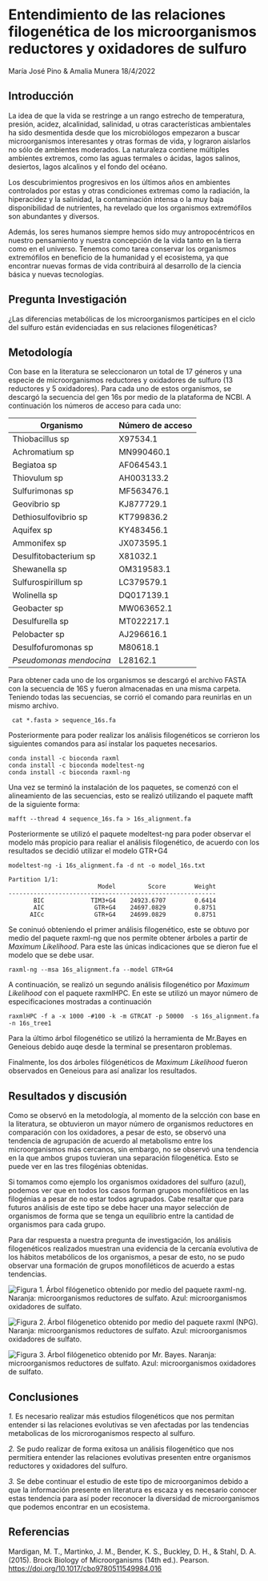 Entendimiento de las relaciones filogenética de los microorganismos
reductores y oxidadores de sulfuro
================
María José Pino & Amalia Munera
18/4/2022

## Introducción

La idea de que la vida se restringe a un rango estrecho de temperatura,
presión, acidez, alcalinidad, salinidad, u otras características
ambientales ha sido desmentida desde que los microbiólogos empezaron a
buscar microorganismos interesantes y otras formas de vida, y lograron
aislarlos no sólo de ambientes moderados. La naturaleza contiene
múltiples ambientes extremos, como las aguas termales o ácidas, lagos
salinos, desiertos, lagos alcalinos y el fondo del océano.

Los descubrimientos progresivos en los últimos años en ambientes
controlados por estas y otras condiciones extremas como la radiación, la
hiperacidez y la salinidad, la contaminación intensa o la muy baja
disponibilidad de nutrientes, ha revelado que los organismos
extremófilos son abundantes y diversos.

Además, los seres humanos siempre hemos sido muy antropocéntricos en
nuestro pensamiento y nuestra concepción de la vida tanto en la tierra
como en el universo. Tenemos como tarea conservar los organismos
extremófilos en beneficio de la humanidad y el ecosistema, ya que
encontrar nuevas formas de vida contribuirá al desarrollo de la ciencia
básica y nuevas tecnologías.

## Pregunta Investigación

¿Las diferencias metabólicas de los microorganismos partícipes en el
ciclo del sulfuro están evidenciadas en sus relaciones filogenéticas?

## Metodología

Con base en la literatura se seleccionaron un total de 17 géneros y una
especie de microorganismos reductores y oxidadores de sulfuro (13
reductores y 5 oxidadores). Para cada uno de estos organismos, se
descargó la secuencia del gen 16s por medio de la plataforma de NCBI. A
continuación los números de acceso para cada uno:

| Organismo               | Número de acceso |
|-------------------------|------------------|
| Thiobacillus sp         | X97534.1         |
| Achromatium sp          | MN990460.1       |
| Begiatoa sp             | AF064543.1       |
| Thiovulum sp            | AH003133.2       |
| Sulfurimonas sp         | MF563476.1       |
| Geovibrio sp            | KJ877729.1       |
| Dethiosulfovibrio sp    | KT799836.2       |
| Aquifex sp              | KY483456.1       |
| Ammonifex sp            | JX073595.1       |
| Desulfitobacterium sp   | X81032.1         |
| Shewanella sp           | OM319583.1       |
| Sulfurospirillum sp     | LC379579.1       |
| Wolinella sp            | DQ017139.1       |
| Geobacter sp            | MW063652.1       |
| Desulfurella sp         | MT022217.1       |
| Pelobacter sp           | AJ296616.1       |
| Desulfofuromonas sp     | M80618.1         |
| *Pseudomonas mendocina* | L28162.1         |

Para obtener cada uno de los organismos se descargó el archivo FASTA con
la secuencia de 16S y fueron almacenadas en una misma carpeta. Teniendo
todas las secuencias, se corrió el comando para reunirlas en un mismo
archivo.

     cat *.fasta > sequence_16s.fa

Posteriormente para poder realizar los análisis filogenéticos se
corrieron los siguientes comandos para así instalar los paquetes
necesarios.

    conda install -c bioconda raxml
    conda install -c bioconda modeltest-ng
    conda install -c bioconda raxml-ng

Una vez se terminó la instalación de los paquetes, se comenzó con el
alineamiento de las secuencias, esto se realizó utilizando el paquete
mafft de la siguiente forma:

    mafft --thread 4 sequence_16s.fa > 16s_alignment.fa

Posteriormente se utilizó el paquete modeltest-ng para poder observar el
modelo más propicio para realiar el análisis filogenético, de acuerdo
con los resultados se decidió utilizar el modelo GTR+G4

    modeltest-ng -i 16s_alignment.fa -d nt -o model_16s.txt

    Partition 1/1:
                             Model         Score        Weight
    ----------------------------------------------------------
           BIC             TIM3+G4    24923.6707        0.6414
           AIC              GTR+G4    24697.0829        0.8751
          AICc              GTR+G4    24699.0829        0.8751

Se coninuó obteniendo el primer análisis filogenético, este se obtuvo
por medio del paquete raxml-ng que nos permite obtener árboles a partir
de *Maximum Likelihood*. Para este las únicas indicaciones que se dieron
fue el modelo que se debe usar.

    raxml-ng --msa 16s_alignment.fa --model GTR+G4

A continuación, se realizó un segundo análisis filogenético por *Maximum
Likelihood* con el paquete raxmlHPC. En este se utilizó un mayor número
de especificaciones mostradas a continuación

    raxmlHPC -f a -x 1000 -#100 -k -m GTRCAT -p 50000  -s 16s_alignment.fa -n 16s_tree1

Para la último árbol filogenético se utilizó la herramienta de Mr.Bayes
en Geneious debido auqe desde la terminal se presentaron problemas.

Finalmente, los dos árboles filógenéticos de *Maximum Likelihood* fueron
observados en Geneious para así analizar los resultados.

## Resultados y discusión

Como se observó en la metodología, al momento de la selcción con base en
la literatura, se obtuvieron un mayor número de organismos reductores en
comparación con los oxidadores, a pesar de esto, se observó una
tendencia de agrupación de acuerdo al metabolismo entre los
microorganismos más cercanos, sin embargo, no se observó una tendencia
en la que ambos grupos tuvieran una separación filogenética. Esto se
puede ver en las tres filogénias obtenidas.

Si tomamos como ejemplo los organismos oxidadores del sulfuro (azul),
podemos ver que en todos los casos forman grupos monofiléticos en las
filogénias a pesar de no estar todos agrupados. Cabe resaltar que para
futuros análisis de este tipo se debe hacer una mayor selección de
organismos de forma que se tenga un equilibrio entre la cantidad de
organismos para cada grupo.

Para dar respuesta a nuestra pregunta de investigación, los análisis
filogenéticos realizados muestran una evidencia de la cercanía evolutiva
de los hábitos metabólicos de los organismos, a pesar de esto, no se
pudo observar una formación de grupos monofiléticos de acuerdo a estas
tendencias.

![**Figura 1**. Árbol filógenetico obtenido por medio del paquete
raxml-ng. Naranja: microorganismos reductores de sulfato. Azul:
microorganismos oxidadores de
sulfato.](/Users/OEDENADOR/desktop/raxml1.jpg)

![**Figura 2**. Árbol filógenetico obtenido por medio del paquete raxml
(NPG). Naranja: microorganismos reductores de sulfato. Azul:
microorganismos oxidadores de
sulfato.](/Users/OEDENADOR/desktop/raxml2.jpg)

![**Figura 3**. Árbol filógenetico obtenido por Mr. Bayes. Naranja:
microorganismos reductores de sulfato. Azul: microorganismos oxidadores
de sulfato.](/Users/OEDENADOR/desktop/bayesian.jpg)

## Conclusiones

*1.* Es necesario realizar más estudios filogenéticos que nos permitan
entender si las relaciones evolutivas se ven afectadas por las
tendencias metabolicas de los microroganismos respecto al sulfuro.

*2.* Se pudo realizar de forma exitosa un análisis filogenético que nos
permitiera entender las relaciones evolutivas presenten entre organismos
reductores y oxidadores del sulfuro.

*3.* Se debe continuar el estudio de este tipo de microorganimos debido
a que la información presente en literatura es escaza y es necesario
conocer estas tendencia para así poder reconocer la diversidad de
microorganismos que podemos encontrar en un ecosistema.

## Referencias

Mardigan, M. T., Martinko, J. M., Bender, K. S., Buckley, D. H., &
Stahl, D. A. (2015). Brock Biology of Microorganisms (14th ed.).
Pearson. <https://doi.org/10.1017/cbo9780511549984.016>
